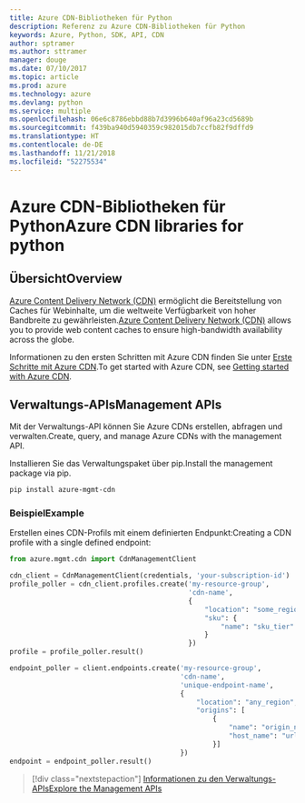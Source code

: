 ```yaml
---
title: Azure CDN-Bibliotheken für Python
description: Referenz zu Azure CDN-Bibliotheken für Python
keywords: Azure, Python, SDK, API, CDN
author: sptramer
ms.author: sttramer
manager: douge
ms.date: 07/10/2017
ms.topic: article
ms.prod: azure
ms.technology: azure
ms.devlang: python
ms.service: multiple
ms.openlocfilehash: 06e6c8786ebbd88b7d3996b640af96a23cd5689b
ms.sourcegitcommit: f439ba940d5940359c982015db7ccfb82f9dffd9
ms.translationtype: HT
ms.contentlocale: de-DE
ms.lasthandoff: 11/21/2018
ms.locfileid: "52275534"
---
```

# <a name="azure-cdn-libraries-for-python"></a><span data-ttu-id="11e2a-104">Azure CDN-Bibliotheken für Python</span><span class="sxs-lookup"><span data-stu-id="11e2a-104">Azure CDN libraries for python</span></span>

## <a name="overview"></a><span data-ttu-id="11e2a-105">Übersicht</span><span class="sxs-lookup"><span data-stu-id="11e2a-105">Overview</span></span>

<span data-ttu-id="11e2a-106">[Azure Content Delivery Network (CDN)](https://docs.microsoft.com/en-us/azure/cdn/cdn-overview) ermöglicht die Bereitstellung von Caches für Webinhalte, um die weltweite Verfügbarkeit von hoher Bandbreite zu gewährleisten.</span><span class="sxs-lookup"><span data-stu-id="11e2a-106">[Azure Content Delivery Network (CDN)](https://docs.microsoft.com/en-us/azure/cdn/cdn-overview) allows you to provide web content caches to ensure high-bandwidth availability across the globe.</span></span>

<span data-ttu-id="11e2a-107">Informationen zu den ersten Schritten mit Azure CDN finden Sie unter [Erste Schritte mit Azure CDN](https://docs.microsoft.com/en-us/azure/cdn/cdn-create-new-endpoint).</span><span class="sxs-lookup"><span data-stu-id="11e2a-107">To get started with Azure CDN, see [Getting started with Azure CDN](https://docs.microsoft.com/en-us/azure/cdn/cdn-create-new-endpoint).</span></span>

## <a name="management-apis"></a><span data-ttu-id="11e2a-108">Verwaltungs-APIs</span><span class="sxs-lookup"><span data-stu-id="11e2a-108">Management APIs</span></span>

<span data-ttu-id="11e2a-109">Mit der Verwaltungs-API können Sie Azure CDNs erstellen, abfragen und verwalten.</span><span class="sxs-lookup"><span data-stu-id="11e2a-109">Create, query, and manage Azure CDNs with the management API.</span></span>

<span data-ttu-id="11e2a-110">Installieren Sie das Verwaltungspaket über pip.</span><span class="sxs-lookup"><span data-stu-id="11e2a-110">Install the management package via pip.</span></span>

```bash
pip install azure-mgmt-cdn
```

### <a name="example"></a><span data-ttu-id="11e2a-111">Beispiel</span><span class="sxs-lookup"><span data-stu-id="11e2a-111">Example</span></span>

<span data-ttu-id="11e2a-112">Erstellen eines CDN-Profils mit einem definierten Endpunkt:</span><span class="sxs-lookup"><span data-stu-id="11e2a-112">Creating a CDN profile with a single defined endpoint:</span></span>

```python
from azure.mgmt.cdn import CdnManagementClient

cdn_client = CdnManagementClient(credentials, 'your-subscription-id')
profile_poller = cdn_client.profiles.create('my-resource-group',
                                            'cdn-name',
                                            {
                                                "location": "some_region", 
                                                "sku": {
                                                    "name": "sku_tier"
                                                } 
                                            })
profile = profile_poller.result()

endpoint_poller = client.endpoints.create('my-resource-group',
                                          'cdn-name',
                                          'unique-endpoint-name', 
                                          { 
                                              "location": "any_region", 
                                              "origins": [
                                                  {
                                                      "name": "origin_name", 
                                                      "host_name": "url"
                                                  }]
                                          })
endpoint = endpoint_poller.result()
```

> [!div class="nextstepaction"]
> [<span data-ttu-id="11e2a-113">Informationen zu den Verwaltungs-APIs</span><span class="sxs-lookup"><span data-stu-id="11e2a-113">Explore the Management APIs</span></span>](/python/api/overview/azure/cdn/management)
